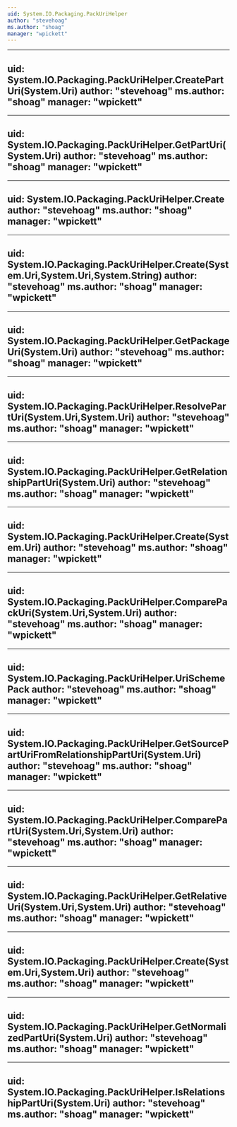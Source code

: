 ```yaml
---
uid: System.IO.Packaging.PackUriHelper
author: "stevehoag"
ms.author: "shoag"
manager: "wpickett"
---
```


---
uid: System.IO.Packaging.PackUriHelper.CreatePartUri(System.Uri)
author: "stevehoag"
ms.author: "shoag"
manager: "wpickett"
---

---
uid: System.IO.Packaging.PackUriHelper.GetPartUri(System.Uri)
author: "stevehoag"
ms.author: "shoag"
manager: "wpickett"
---

---
uid: System.IO.Packaging.PackUriHelper.Create
author: "stevehoag"
ms.author: "shoag"
manager: "wpickett"
---

---
uid: System.IO.Packaging.PackUriHelper.Create(System.Uri,System.Uri,System.String)
author: "stevehoag"
ms.author: "shoag"
manager: "wpickett"
---

---
uid: System.IO.Packaging.PackUriHelper.GetPackageUri(System.Uri)
author: "stevehoag"
ms.author: "shoag"
manager: "wpickett"
---

---
uid: System.IO.Packaging.PackUriHelper.ResolvePartUri(System.Uri,System.Uri)
author: "stevehoag"
ms.author: "shoag"
manager: "wpickett"
---

---
uid: System.IO.Packaging.PackUriHelper.GetRelationshipPartUri(System.Uri)
author: "stevehoag"
ms.author: "shoag"
manager: "wpickett"
---

---
uid: System.IO.Packaging.PackUriHelper.Create(System.Uri)
author: "stevehoag"
ms.author: "shoag"
manager: "wpickett"
---

---
uid: System.IO.Packaging.PackUriHelper.ComparePackUri(System.Uri,System.Uri)
author: "stevehoag"
ms.author: "shoag"
manager: "wpickett"
---

---
uid: System.IO.Packaging.PackUriHelper.UriSchemePack
author: "stevehoag"
ms.author: "shoag"
manager: "wpickett"
---

---
uid: System.IO.Packaging.PackUriHelper.GetSourcePartUriFromRelationshipPartUri(System.Uri)
author: "stevehoag"
ms.author: "shoag"
manager: "wpickett"
---

---
uid: System.IO.Packaging.PackUriHelper.ComparePartUri(System.Uri,System.Uri)
author: "stevehoag"
ms.author: "shoag"
manager: "wpickett"
---

---
uid: System.IO.Packaging.PackUriHelper.GetRelativeUri(System.Uri,System.Uri)
author: "stevehoag"
ms.author: "shoag"
manager: "wpickett"
---

---
uid: System.IO.Packaging.PackUriHelper.Create(System.Uri,System.Uri)
author: "stevehoag"
ms.author: "shoag"
manager: "wpickett"
---

---
uid: System.IO.Packaging.PackUriHelper.GetNormalizedPartUri(System.Uri)
author: "stevehoag"
ms.author: "shoag"
manager: "wpickett"
---

---
uid: System.IO.Packaging.PackUriHelper.IsRelationshipPartUri(System.Uri)
author: "stevehoag"
ms.author: "shoag"
manager: "wpickett"
---
